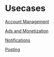 Usecases
========

[Account Management](AccountManagement/accountmanagement.md)

[Ads and Monetization](AdsMonetization/adsmonetization.md)

[Notifications](Notifications/notifications.md)

[Posting](Posting/posting.md)
